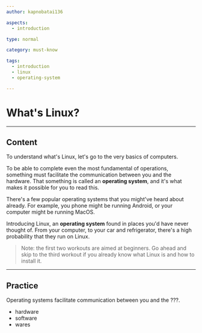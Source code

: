```yaml
---
author: kapnobatai136

aspects:
  - introduction

type: normal

category: must-know

tags:
  - introduction
  - linux
  - operating-system

---
```


# What's Linux?

---
## Content

To understand what's Linux, let's go to the very basics of computers.

To be able to complete even the most fundamental of operations, something must facilitate the communication between you and the hardware. That something is called an **operating system**, and it's what makes it possible for you to read this.

There's a few popular operating systems that you might've heard about already. For example, you phone might be running Android, or your computer might be running MacOS.

Introducing Linux, an **operating system** found in places you'd have never thought of. From your computer, to your car and refrigerator, there's a high probability that they run on Linux.

> Note: the first two workouts are aimed at beginners. Go ahead and skip to the third workout if you already know what Linux is and how to install it.

---
## Practice

Operating systems facilitate communication between you and the ???.

* hardware
* software
* wares
